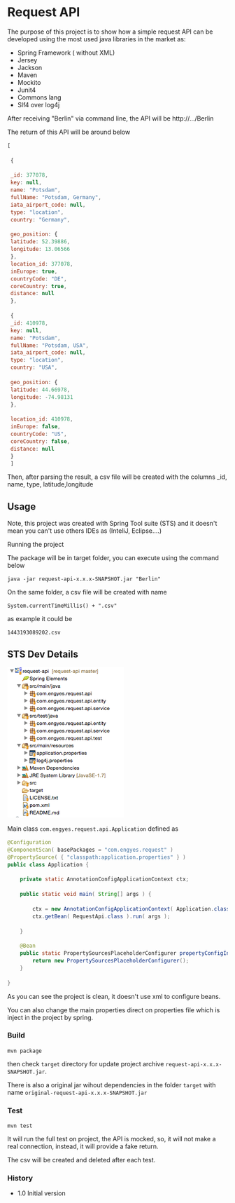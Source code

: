 # Request API

 The purpose of this project is to show how a simple request API can be developed using the most used java libraries in the market as:

 - Spring Framework ( without XML)
 - Jersey 
 - Jackson
 - Maven 
 - Mockito 
 - Junit4
 - Commons lang 
 - Slf4 over log4j

After receiving "Berlin" via command line, the API will be
http://.../Berlin


The return of this API will be around below

```javascript
[

 {

 _id: 377078,
 key: null,
 name: "Potsdam",
 fullName: "Potsdam, Germany",
 iata_airport_code: null,
 type: "location",
 country: "Germany",

 geo_position: {
 latitude: 52.39886,
 longitude: 13.06566
 },
 location_id: 377078,
 inEurope: true,
 countryCode: "DE",
 coreCountry: true,
 distance: null
 },

 {
 _id: 410978,
 key: null,
 name: "Potsdam",
 fullName: "Potsdam, USA",
 iata_airport_code: null,
 type: "location",
 country: "USA",

 geo_position: {
 latitude: 44.66978,
 longitude: -74.98131
 },

 location_id: 410978,
 inEurope: false,
 countryCode: "US",
 coreCountry: false,
 distance: null
 }
 ]
```

Then, after parsing the result, a csv file will be created with the columns
_id, name, type, latitude,longitude

## Usage

Note, this project was created with Spring Tool suite (STS) and it doesn't mean you can't use others IDEs as (InteliJ, Eclipse....)

Running the project

The package will be in target folder, you can execute using the command below

	java -jar request-api-x.x.x-SNAPSHOT.jar "Berlin"

On the same folder, a csv file will be created with name

    System.currentTimeMillis() + ".csv" 

as example it could be

    1443193089202.csv

## STS Dev Details

![](sts-dev.png)

Main class 
`com.engyes.request.api.Application` defined as

```java
@Configuration
@ComponentScan( basePackages = "com.engyes.request" )
@PropertySource( { "classpath:application.properties" } )
public class Application {

	private static AnnotationConfigApplicationContext ctx;

	public static void main( String[] args ) {

		ctx = new AnnotationConfigApplicationContext( Application.class );
		ctx.getBean( RequestApi.class ).run( args );

	}

	@Bean
	public static PropertySourcesPlaceholderConfigurer propertyConfigInDev() {
		return new PropertySourcesPlaceholderConfigurer();
	}

}
```

As you can see the project is clean, it doesn't use xml to configure beans.

You can also change the main properties direct on properties file which is inject in the project by spring.

### Build

	mvn package
      
then check `target` directory for update project archive `request-api-x.x.x-SNAPSHOT.jar`.

There is also a original jar wihout dependencies in the folder `target` with name `original-request-api-x.x.x-SNAPSHOT.jar` 

### Test

	mvn test
      
It will run the full test on project, the API is mocked, so, it will not make a real connection, instead, it will provide a fake return.

The csv will be created and deleted after each test.


### History

- 1.0 Initial version
